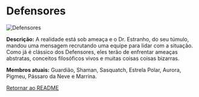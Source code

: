 # **Defensores**

![Defensores](https://eb6f93.a2cdn1.secureserver.net/wp-content/uploads/2022/04/todas-equipes-marvel-250422-6-671x1024.jpg)

**Descrição:** A realidade está sob ameaça e o Dr. Estranho, do seu túmulo, mandou uma mensagem recrutando uma equipe para lidar com a situação. Como já é clássico dos Defensores, eles terão de enfrentar ameaças abstratas, conceitos filosóficos vivos e muitas coisas coisas bizarras.

**Membros atuais:** Guardião, Shaman, Sasquatch, Estrela Polar, Aurora, Pigmeu, Pássaro da Neve e Marrina.

[Retornar ao README](README.md)